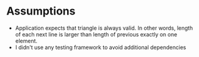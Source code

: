 # Assumptions

* Application expects that triangle is always valid. In other words, length of each next line is larger than length of previous exactly on one element.
* I didn't use any testing framework to avoid additional dependencies